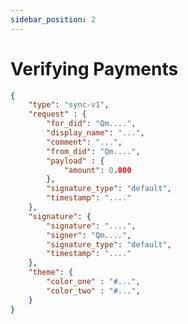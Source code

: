 ```yaml
---
sidebar_position: 2
---
```


# Verifying Payments

```json title="Example content in request QR for payment verification"
{
    "type": "sync-v1",
    "request" : {
        "for_did": "Qm....",
        "display_name": "...",
        "comment": "...",
        "from_did": "Qm....",
        "payload" : {
            "amount": 0.000
        },
        "signature_type": "default",
        "timestamp": "...."
    },
    "signature": {
        "signature": "....",
        "signer": "Qm....",
        "signature_type": "default",
        "timestamp": "...."
    },
    "theme": {
        "color_one" : "#...",
        "color_two" : "#...",
    }
}
```
